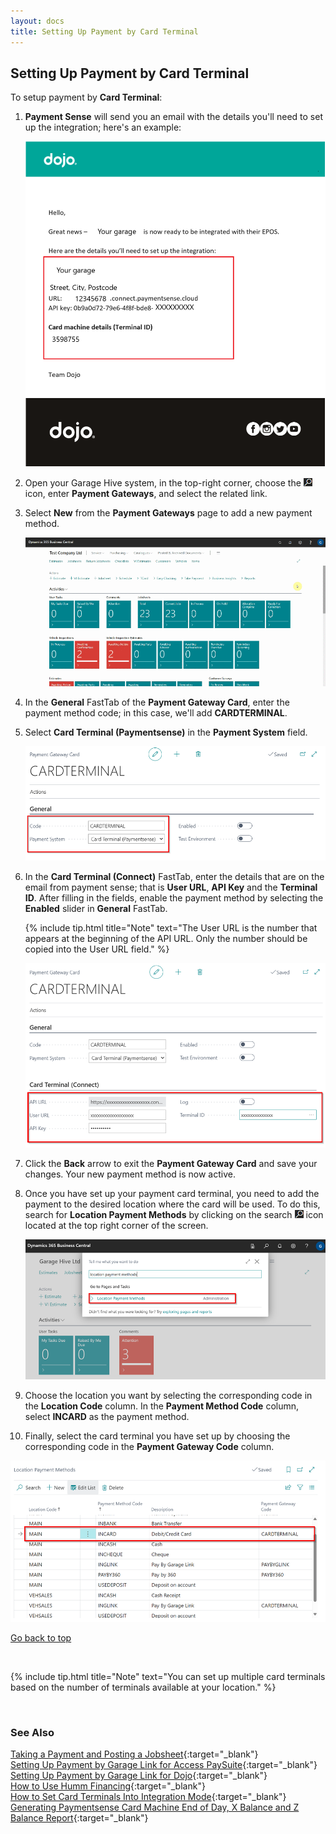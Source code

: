 ```yaml
---
layout: docs
title: Setting Up Payment by Card Terminal
---
```


<a name="top"></a>

## Setting Up Payment by Card Terminal
To setup payment by **Card Terminal**:
1. **Payment Sense** will send you an email with the details you'll need to set up the integration; here's an example:

   ![](media/garagehive-card-terminal1.png)

2. Open your Garage Hive system, in the top-right corner, choose the ![](media/search_icon.png) icon, enter **Payment Gateways**, and select the related link.
3. Select **New** from the **Payment Gateways** page to add a new payment method.

   ![](media/garagehive-card-terminal2.gif)

4. In the **General** FastTab of the **Payment Gateway Card**, enter the payment method code; in this case, we'll add **CARDTERMINAL**.
5. Select **Card Terminal (Paymentsense)** in the **Payment System** field.

   ![](media/garagehive-card-terminal3.png)

6. In the **Card Terminal (Connect)** FastTab, enter the details that are on the email from payment sense; that is **User URL**, **API Key** and the **Terminal ID**. After filling in the fields, enable the payment method by selecting the **Enabled** slider in **General** FastTab.

   {% include tip.html title="Note" text="The User URL is the number that appears at the beginning of the API URL. Only the number should be copied into the User URL field." %}

   ![](media/garagehive-card-terminal4.png)

7. Click the **Back** arrow to exit the **Payment Gateway Card** and save your changes. Your new payment method is now active.
8. Once you have set up your payment card terminal, you need to add the payment to the desired location where the card will be used. To do this, search for **Location Payment Methods** by clicking on the search ![](media/search_icon.png) icon located at the top right corner of the screen.

   ![](media/garagehive-card-terminal5.png)

9. Choose the location you want by selecting the corresponding code in the **Location Code** column. In the **Payment Method Code** column, select **INCARD** as the payment method. 
10. Finally, select the card terminal you have set up by choosing the corresponding code in the **Payment Gateway Code** column.

   ![](media/garagehive-card-terminal6.png)


[Go back to top](#top)

<br>

{% include tip.html title="Note" text="You can set up multiple card terminals based on the number of terminals available at your location." %}

<br>

### See Also

[Taking a Payment and Posting a Jobsheet](garagehive-jobsheet-taking-payment.html){:target="_blank"} \
[Setting Up Payment by Garage Link for Access PaySuite](garagehive-payment-gateways.html){:target="_blank"} \
[Setting Up Payment by Garage Link for Dojo](garagehive-payment-gateways.html){:target="_blank"} \
[How to Use Humm Financing](garagehive-humm-financing.html){:target="_blank"} \
[How to Set Card Terminals Into Integration Mode](garagehive-setting-card-terminals-into-integration-mode.html){:target="_blank"} \
[Generating Paymentsense Card Machine End of Day, X Balance and Z Balance Report](garagehive-paymentsense-card-machine-x-and-z-report.html){:target="_blank"}
 
